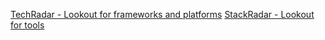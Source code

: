 
[TechRadar - Lookout for frameworks and platforms](https://www.thoughtworks.com/en-gb/radar)
[StackRadar - Lookout for tools](https://www.stackradar.co/)